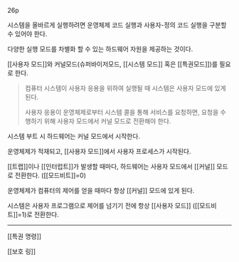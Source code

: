 26p

시스템을 올바르게 실행하려면 운영체제 코드 실행과 사용자-정의 코드 실행을 구분할 수 있어야 한다.

다양한 실행 모드를 차별화 할 수 있는 하드웨어 자원을 제공하는 것이다.

[[사용자 모드]]와 커널모드(슈퍼바이저모드, [[시스템 모드]] 혹은 [[특권모드]])를 필요로 한다.


    

> 컴퓨터 시스템이 사용자 응용을 위하여 실행될 때 시스템은 사용자 모드에 있게 된다.
> 
> 
> 사용자 응용이 운영체제로부터 시스템 콜을 통해 서비스를 요청하면, 요청을 수행하기 위해 사용자 모드에서 커널 모드로 전환해야 한다.
> 

시스템 부트 시 하드웨어는 커널 모드에서 시작한다.

운영체제가 적재되고, [[사용자 모드]]에서 사용자 프로세스가 시작된다.

[[트랩]]이나 [[인터럽트]]가 발생할 때마다,  하드웨어는 사용자 모드에서 [[커널]] 모드로 전환한다. ([[모드비트]]=0)

운영체제가 컴퓨터의 제어를 얻을 때마다 항상 [[커널]] 모드에 있게 된다.

시스템은 사용자 프로그램으로 제어를 넘기기 전에 항상 [[사용자 모드]] ([[모드비트]]=1)로 전환한다.

***

[[특권 명령]]

[[보호 링]]